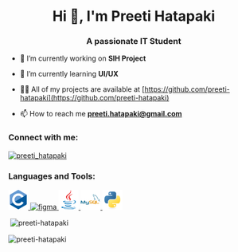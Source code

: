 <h1 align="center">Hi 👋, I'm Preeti Hatapaki</h1>
<h3 align="center">A passionate IT Student</h3>

- 🔭 I’m currently working on **SIH Project**

- 🌱 I’m currently learning **UI/UX**

- 👨‍💻 All of my projects are available at [https://github.com/preeti-hatapaki](https://github.com/preeti-hatapaki)

- 📫 How to reach me **preeti.hatapaki@gmail.com**

<h3 align="left">Connect with me:</h3>
<p align="left">
<a href="https://instagram.com/preeti_hatapaki" target="blank"><img align="center" src="https://raw.githubusercontent.com/rahuldkjain/github-profile-readme-generator/master/src/images/icons/Social/instagram.svg" alt="preeti_hatapaki" height="30" width="40" /></a>
</p>

<h3 align="left">Languages and Tools:</h3>
<p align="left"> <a href="https://www.cprogramming.com/" target="_blank" rel="noreferrer"> <img src="https://raw.githubusercontent.com/devicons/devicon/master/icons/c/c-original.svg" alt="c" width="40" height="40"/> </a> <a href="https://www.figma.com/" target="_blank" rel="noreferrer"> <img src="https://www.vectorlogo.zone/logos/figma/figma-icon.svg" alt="figma" width="40" height="40"/> </a> <a href="https://www.java.com" target="_blank" rel="noreferrer"> <img src="https://raw.githubusercontent.com/devicons/devicon/master/icons/java/java-original.svg" alt="java" width="40" height="40"/> </a> <a href="https://www.mysql.com/" target="_blank" rel="noreferrer"> <img src="https://raw.githubusercontent.com/devicons/devicon/master/icons/mysql/mysql-original-wordmark.svg" alt="mysql" width="40" height="40"/> </a> <a href="https://www.python.org" target="_blank" rel="noreferrer"> <img src="https://raw.githubusercontent.com/devicons/devicon/master/icons/python/python-original.svg" alt="python" width="40" height="40"/> </a> </p>

<p>&nbsp;<img align="center" src="https://github-readme-stats.vercel.app/api?username=preeti-hatapaki&show_icons=true&locale=en" alt="preeti-hatapaki" /></p>

<p><img align="center" src="https://github-readme-streak-stats.herokuapp.com/?user=preeti-hatapaki&" alt="preeti-hatapaki" /></p>
